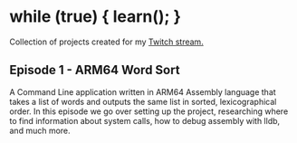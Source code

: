 # while (true) { learn(); }
Collection of projects created for my [Twitch stream.](https://www.twitch.tv/robmsale)

## Episode 1 - ARM64 Word Sort
A Command Line application written in ARM64 Assembly language that takes a list of words and outputs the same list in sorted, lexicographical order. In this episode we go over setting up the project, researching where to find information about system calls, how to debug assembly with lldb, and much more.
